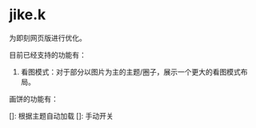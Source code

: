# jike.k

为即刻网页版进行优化。

目前已经支持的功能有：

1. 看图模式：对于部分以图片为主的主题/圈子，展示一个更大的看图模式布局。

画饼的功能有：

[]: 根据主题自动加载
[]: 手动开关
